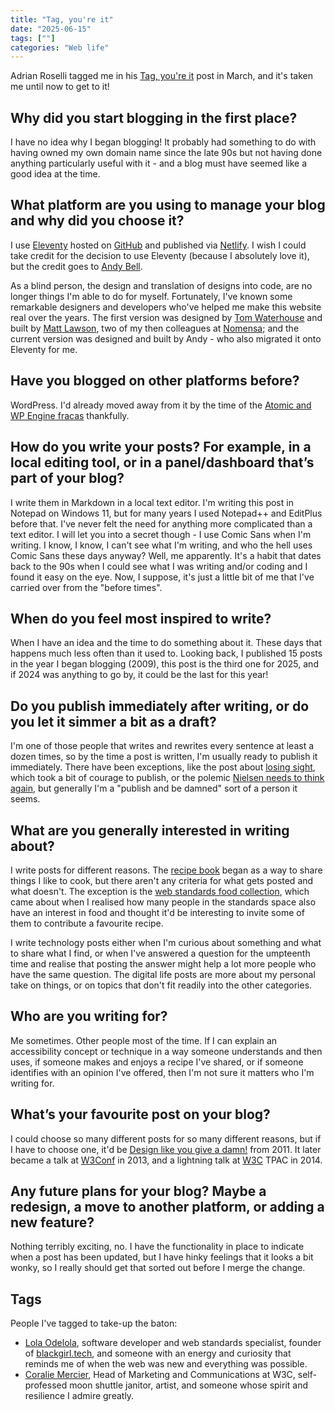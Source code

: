 ```yaml
---
title: "Tag, you're it"
date: "2025-06-15"
tags: [""]
categories: "Web life"
---
```


Adrian Roselli tagged me in his [Tag, you're it](https://adrianroselli.com/2025/03/tag-youre-it.html) post in March, and it's taken me until now to get to it!

## Why did you start blogging in the first place?

I have no idea why I began blogging! It probably had something to do with having owned my own domain name since the late 90s but not having done anything particularly useful with it - and a blog must have seemed like a good idea at the time.

## What platform are you using to manage your blog and why did you choose it?

I use [Eleventy](https://www.11ty.dev/) hosted on [GitHub](https://github.com/ljwatson/website) and published via [Netlify](https://netlify.com). I wish I could take credit for the decision to use Eleventy (because I absolutely love it), but the credit goes to [Andy Bell](https://bell.bz/).

As a blind person, the design and translation of designs into code, are no longer things I'm able to do for myself. Fortunately, I've known some remarkable designers and developers who've helped me make this website real over the years. The first version was designed by [Tom Waterhouse](https://2dforever.com/) and built by [Matt Lawson](https://lawlesscreation.com/), two of my then colleagues at [Nomensa](https://nomensa.com); and the current version was designed and built by Andy - who also migrated it onto Eleventy for me.

## Have you blogged on other platforms before?

WordPress. I'd already moved away from it by the time of the [Atomic and WP Engine fracas](https://www.theverge.com/2024/9/27/24256361/wordpress-wp-engine-drama-explained-matt-mullenweg) thankfully.

## How do you write your posts? For example, in a local editing tool, or in a panel/dashboard that’s part of your blog?

I write them in Markdown in a local text editor. I'm writing this post in Notepad on Windows 11, but for many years I used Notepad++ and EditPlus before that. I've never felt the need for anything more complicated than a text editor. I will let you into a secret though - I use Comic Sans when I'm writing. I know, I know, I can't see what I'm writing, and who the hell uses Comic Sans these days anyway? Well, me apparently. It's a habit that dates back to the 90s when I could see what I was writing and/or coding and I found it easy on the eye. Now, I suppose, it's just a little bit of me that I've carried over from the "before times".

## When do you feel most inspired to write?

When I have an idea and the time to do something about it. These days that happens much less often than it used to. Looking back, I published 15 posts in the year I began blogging (2009), this post is the third one for 2025, and if 2024 was anything to go by, it could be the last for this year!

## Do you publish immediately after writing, or do you let it simmer a bit as a draft?

I'm one of those people that writes and rewrites every sentence at least a dozen times, so by the time a post is written, I'm usually ready to publish it immediately. There have been exceptions, like the post about [losing sight](/losing-sight), which took a bit of courage to publish, or the polemic [Nielsen needs to think again](/nielsen-needs-to-think-again/), but generally I'm a "publish and be damned" sort of a person it seems.

## What are you generally interested in writing about?

I write posts for different reasons. The [recipe book](/category/recipe-book/) began as a way to share things I like to cook, but there aren't any criteria for what gets posted and what doesn't. The exception is the [web standards food collection](/tag/web-standards-food/), which came about when I realised how many people in the standards space also have an interest in food and thought it'd be interesting to invite some of them to contribute a favourite recipe.

I write technology posts either when I'm curious about something and what to share what I find, or when I've answered a question for the umpteenth time and realise that posting the answer might help a lot more people who have the same question. The digital life posts are more about my personal take on things, or on topics that don't fit readily into the other categories.

## Who are you writing for?

Me sometimes. Other people most of the time. If I can explain an accessibility concept or technique in a way someone understands and then uses, if someone makes and enjoys a recipe I've shared, or if someone identifies with an opinion I've offered, then I'm not sure it matters who I'm writing for.

## What’s your favourite post on your blog?

I could choose so many different posts for so many different reasons, but if I have to choose one, it'd be [Design like you give a damn!](/design-like-you-give-a-damn/) from 2011. It later became a talk at [W3Conf](https://www.youtube.com/watch?v=vK1tlLOavvM) in 2013, and a lightning talk at [W3C](https://www.youtube.com/watch?v=O3rYWFtpSXg) TPAC in 2014.

## Any future plans for your blog? Maybe a redesign, a move to another platform, or adding a new feature?

Nothing terribly exciting, no. I have the functionality in place to indicate when a post has been updated, but I have hinky feelings that it looks a bit wonky, so I really should get that sorted out before I merge the change.

## Tags

People I've tagged to take-up the baton:

* [Lola Odelola](https://lolaslab.co/), software developer and web standards specialist, founder of [blackgirl.tech](https://blackgirl.tech), and someone with an energy and curiosity that reminds me of when the web was new and everything was possible.
* [Coralie Mercier](https://blog.koalie.net/), Head of Marketing and Communications at W3C, self-professed moon shuttle janitor, artist, and someone whose spirit and resilience I admire greatly.

